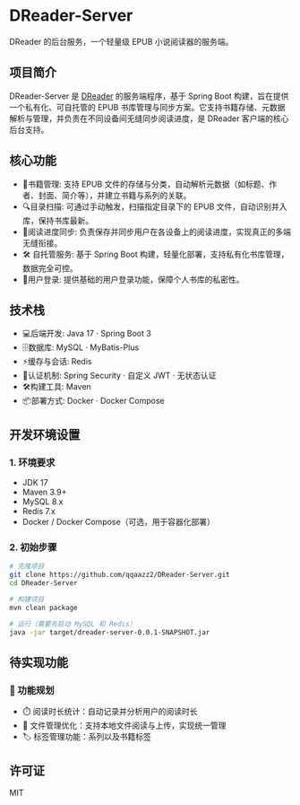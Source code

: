 # DReader-Server

DReader 的后台服务，一个轻量级 EPUB 小说阅读器的服务端。

## 项目简介

DReader-Server 是 [DReader](https://github.com/qqaazz2/DReader) 的服务端程序，基于 Spring Boot 构建，旨在提供一个私有化、可自托管的 EPUB 书库管理与同步方案。它支持书籍存储、元数据解析与管理，并负责在不同设备间无缝同步阅读进度，是 DReader 客户端的核心后台支持。

## 核心功能

- 📂书籍管理: 支持 EPUB 文件的存储与分类，自动解析元数据（如标题、作者、封面、简介等），并建立书籍与系列的关联。
- 🔍目录扫描: 可通过手动触发，扫描指定目录下的 EPUB 文件，自动识别并入库，保持书库最新。
- 🔄阅读进度同步: 负责保存并同步用户在各设备上的阅读进度，实现真正的多端无缝衔接。
- 🛠   自托管服务: 基于 Spring Boot 构建，轻量化部署，支持私有化书库管理，数据完全可控。
- 🔑用户登录: 提供基础的用户登录功能，保障个人书库的私密性。

## 技术栈

- 💻后端开发: Java 17 · Spring Boot 3
- 🗄️数据库: MySQL · MyBatis-Plus
- ⚡缓存与会话: Redis
- 🔐认证机制: Spring Security · 自定义 JWT · 无状态认证
- 🛠️构建工具: Maven
- 📦部署方式: Docker · Docker Compose

## 开发环境设置

### 1. 环境要求

- JDK 17
- Maven 3.9+
- MySQL 8.x
- Redis 7.x
- Docker / Docker Compose（可选，用于容器化部署）

### 2. 初始步骤

```bash
# 克隆项目
git clone https://github.com/qqaazz2/DReader-Server.git
cd DReader-Server

# 构建项目
mvn clean package

# 运行（需要先启动 MySQL 和 Redis）
java -jar target/dreader-server-0.0.1-SNAPSHOT.jar
```

## 待实现功能

### 🚀 功能规划

- ⏱️ 阅读时长统计：自动记录并分析用户的阅读时长
- 📂 文件管理优化：支持本地文件阅读与上传，实现统一管理
- 🏷️ 标签管理功能：系列以及书籍标签

## 许可证

MIT
